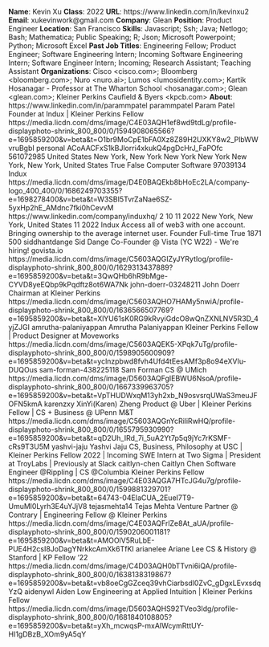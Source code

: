 **Name**: Kevin Xu
**Class**: 2022
**URL**: https://www\.linkedin\.com/in/kevinxu2
**Email**: xukevinwork@gmail\.com
**Company**: Glean
**Position**: Product Engineer
**Location**: San Francisco
**Skills**: Javascript; Ssh; Java; Netlogo; Bash; Mathematica; Public Speaking; R; Json; Microsoft Powerpoint; Python; Microsoft Excel
**Past Job Titles**: Engineering Fellow; Product Engineer; Software Engineering Intern; Incoming Software Engineering Intern; Software Engineer Intern; Incoming; Research Assistant; Teaching Assistant
**Organizations**: Cisco <cisco\.com>; Bloomberg <bloomberg\.com>; Nuro <nuro\.ai>; Lumos <lumosidentity\.com>; Kartik Hosanagar \- Professor at The Wharton School <hosanagar\.com>; Glean <glean\.com>; Kleiner Perkins Caufield & Byers <kpcb\.com>
**About**: https://www\.linkedin\.com/in/parammpatel parammpatel Param Patel Founder at Indux | Kleiner Perkins Fellow https://media\.licdn\.com/dms/image/C4E03AQH1ef8wd9tdLg/profile\-displayphoto\-shrink\_800\_800/0/1594908065566?e=1695859200&v=beta&t=O1br9MoCpE1bFA0Xz8Z89H2UXKY8w2\_PlbWWvruBgbI personal ACoAACFxS1kBJlorri4xkukQ4pgDcHrJ\_FaPOfc 561072985 United States New York, New York New York New York New York, New York, United States True False Computer Software 97039134 Indux https://media\.licdn\.com/dms/image/D4E0BAQEkb8bHoEc2LA/company\-logo\_400\_400/0/1686249703355?e=1698278400&v=beta&t=W3SBI5TvrZaNae6SZ\-5yxHp2hE\_AMdnc7fki0hCevvM https://www\.linkedin\.com/company/induxhq/ 2 10 11 2022 New York, New York, United States 11 2022 Indux Access all of web3 with one account\.  Bringing ownership to the average internet user\. Founder Full\-time True 1871 500 siddhantdange Sid Dange Co\-Founder @ Vista \(YC W22\) \- We're hiring\! govista\.io https://media\.licdn\.com/dms/image/C5603AQGIZyJYRytIog/profile\-displayphoto\-shrink\_800\_800/0/1629313437889?e=1695859200&v=beta&t=3QwQHb6hR9bMge\-CYVD8yeEQbp9kPqdftz8ot6WA7Nk john\-doerr\-03248211 John Doerr Chairman at Kleiner Perkins https://media\.licdn\.com/dms/image/C5603AQHO7HAMy5nwiA/profile\-displayphoto\-shrink\_800\_800/0/1636566507769?e=1695859200&v=beta&t=XlYU61sK0RG9kRvyiGdcO8wQnZXNLNV5R3D\_4yjZJGI amrutha\-palaniyappan Amrutha Palaniyappan Kleiner Perkins Fellow | Product Designer at Moveworks https://media\.licdn\.com/dms/image/C5603AQEK5\-XPqk7uTg/profile\-displayphoto\-shrink\_800\_800/0/1598905600909?e=1695859200&v=beta&t=yclnzpbwd8fvh4Ufd4tEesAMf3p8o94eXVIu\-DUQOus sam\-forman\-438225118 Sam Forman CS @ UMich https://media\.licdn\.com/dms/image/D5603AQFgIEBWU6NsoA/profile\-displayphoto\-shrink\_800\_800/0/1667339963705?e=1695859200&v=beta&t=VpTHUDWxqM13yh2xb\_N9osvsrqUWaS3meuJFOFN5kmA karenzxy XinYi\(Karen\) Zheng Product @ Uber | Kleiner Perkins Fellow | CS \+ Business @ UPenn M&T https://media\.licdn\.com/dms/image/C5603AQGnYcRiliRwHQ/profile\-displayphoto\-shrink\_800\_800/0/1655795930990?e=1695859200&v=beta&t=qD2Uh\_IRd\_7i\_5uA2Yt7p5q9jYc7rKSMF\-cRs9T3U5M yashvi\-jaju Yashvi Jaju CS, Business, Philosophy at USC | Kleiner Perkins Fellow 2022 | Incoming SWE Intern at Two Sigma | President at TroyLabs | Previously at Slack caitlyn\-chen Caitlyn Chen Software Engineer @Rippling | CS @Columbia Kleiner Perkins Fellow https://media\.licdn\.com/dms/image/C4E03AQGA7HTcJG4u7g/profile\-displayphoto\-shrink\_800\_800/0/1599881329701?e=1695859200&v=beta&t=64743\-04EIaCUA\_2EueI7T9\-UmuMl0Lyrh3E4uYJjV8 tejasmehta14 Tejas Mehta Venture Partner @ Contrary | Engineering Fellow @ Kleiner Perkins https://media\.licdn\.com/dms/image/C4E03AQFrlZe8At\_aUA/profile\-displayphoto\-shrink\_800\_800/0/1590206001181?e=1695859200&v=beta&t=AMOOlV5RuLbE\-PUE4H2csI8JoDagYNrkkcAmXk6TfKI arianelee Ariane Lee CS & History @ Stanford | KP Fellow ‘22 https://media\.licdn\.com/dms/image/C4D03AQH0bTTvni6iQA/profile\-displayphoto\-shrink\_800\_800/0/1638138319867?e=1695859200&v=beta&t=vb8oeCgGZceq39vhCiarbsdl0ZvC\_gDgxLEvxsdqYzQ aidenywl Aiden Low Engineering at Applied Intuition | Kleiner Perkins Fellow https://media\.licdn\.com/dms/image/D5603AQHS92TVeo3ldg/profile\-displayphoto\-shrink\_800\_800/0/1681840108805?e=1695859200&v=beta&t=yXh\_mcwqsP\-mxAIWcymRttUY\-HI1gDBzB\_XOm9yA5qY
